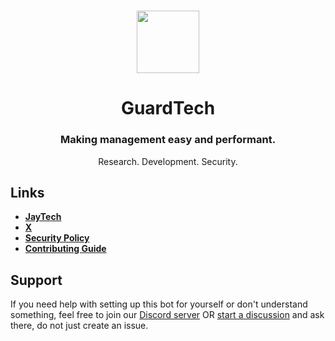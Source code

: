 <h1 align="center">
  <img width="100" src="https://cdn.discordapp.com/attachments/1103912751157485570/1170872431611744307/165339d7a1e6a8eedf37da8a80692c67.png?ex=655a9eed&is=654829ed&hm=f414cec23637f945110d94407209ca46ccb5a56fe21437bceacdf94c42748c14&" />
  <h1 align="center">GuardTech</h1>
  <h3 align="center">Making management easy and performant.</h3>
  <p align="center">Research. Development. Security.</p>
</h1>

## Links
- [**JayTech**](https://discord.gg/47fWbK5QYB)
- [**X**](https://x.com/joinjaytech)
- [**Security Policy**](https://github.com/JayTechDevelopment/GuardTech/blob/main/SECURITY.md)
- [**Contributing Guide**](.github/CONTRIBUTING.md)

## Support
If you need help with setting up this bot for yourself or don't understand something, feel free to join our [Discord server](https://discord.gg/47fWbK5QYB) OR [start a discussion](https://github.com/JayTechDevelopment/GuardTech/discussions/new/choose) and ask there, do not just create an issue.